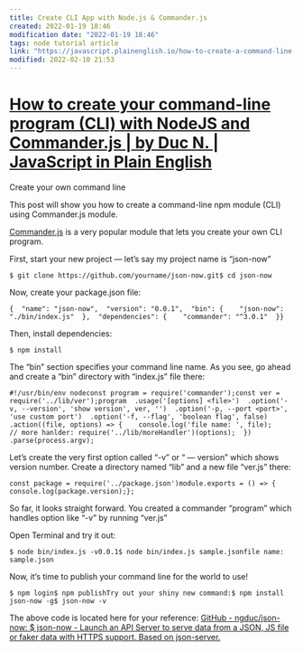 ```yaml
---
title: Create CLI App with Node.js & Commander.js
created: 2022-01-19 18:46
modification date: "2022-01-19 18:46"
tags: node tutorial article
link: "https://javascript.plainenglish.io/how-to-create-a-command-line-npm-module-cli-using-commander-js-1073e616aee7"
modified: 2022-02-10 21:53
---
```

# [How to create your command-line program (CLI) with NodeJS and Commander.js | by Duc N. | JavaScript in Plain English](https://javascript.plainenglish.io/how-to-create-a-command-line-npm-module-cli-using-commander-js-1073e616aee7)
Create your own command line

This post will show you how to create a command-line npm module (CLI) using Commander.js module.

[Commander.js](https://github.com/tj/commander.js/) is a very popular module that lets you create your own CLI program.

First, start your new project — let’s say my project name is “json-now”

```
$ git clone https://github.com/yourname/json-now.git$ cd json-now
```

Now, create your package.json file:

```
{  "name": "json-now",  "version": "0.0.1",  "bin": {    "json-now": "./bin/index.js"  },  "dependencies": {    "commander": "^3.0.1"  }}
```

Then, install dependencies:

```
$ npm install
```

The “bin” section specifies your command line name. As you see, go ahead and create a “bin” directory with “index.js” file there:

```
#!/usr/bin/env nodeconst program = require('commander');const ver = require('../lib/ver');program  .usage('[options] <file>')  .option('-v, --version', 'show version', ver, '')  .option('-p, --port <port>', 'use custom port')  .option('-f, --flag', 'boolean flag', false)  .action((file, options) => {    console.log('file name: ', file);    // more hanlder: require('../lib/moreHandler')(options);  })  .parse(process.argv);
```

Let’s create the very first option called “-v” or “ — version” which shows version number. Create a directory named “lib” and a new file “ver.js” there:

```
const package = require('../package.json')module.exports = () => {    console.log(package.version);};
```

So far, it looks straight forward. You created a commander “program” which handles option like “-v” by running “ver.js”

Open Terminal and try it out:

```
$ node bin/index.js -v0.0.1$ node bin/index.js sample.jsonfile name: sample.json
```

Now, it’s time to publish your command line for the world to use!

```
$ npm login$ npm publishTry out your shiny new command:$ npm install json-now -g$ json-now -v
```

The above code is located here for your reference: [GitHub - ngduc/json-now: $ json-now - Launch an API Server to serve data from a JSON, JS file or faker data with HTTPS support. Based on json-server.](https://github.com/ngduc/json-now)